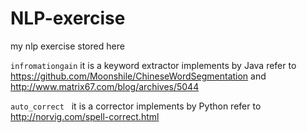 # NLP-exercise
my nlp exercise stored here

`infromationgain`   it is a keyword extractor implements by Java refer to https://github.com/Moonshile/ChineseWordSegmentation and http://www.matrix67.com/blog/archives/5044

`auto_correct`   it is a corrector implements by Python refer to http://norvig.com/spell-correct.html
